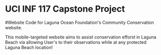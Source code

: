 # UCI INF 117 Capstone Project

#Website Code for Laguna Ocean Foundation's Community Conservation website.

This mobile-targeted website aims to assist conservation efforst in Laguna Beach via allowing User's to their observations while at any protected Laguna Beach location!
